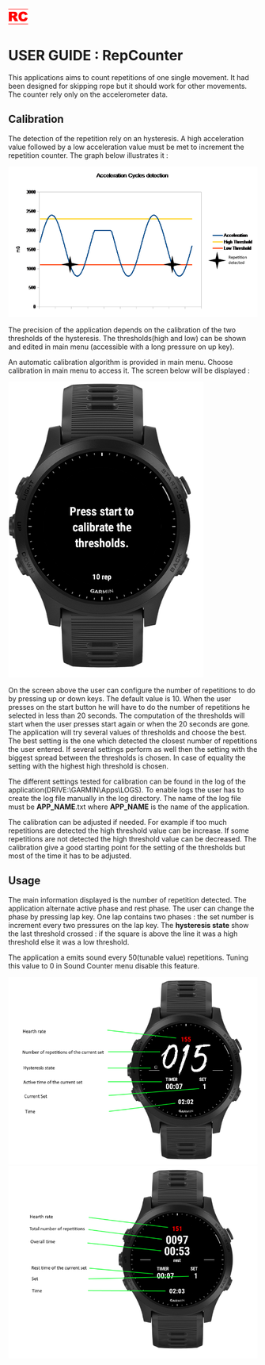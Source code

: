 ![alt text](./resources/drawables/launcher_icon.png)
# USER GUIDE : RepCounter 

This applications aims to count repetitions of one single movement. It had been designed for skipping rope but it should work for other movements. The counter rely only on the accelerometer data.

## Calibration

The detection of the repetition rely on an hysteresis. A high acceleration value followed by a low acceleration value must be met to increment the repetition counter. The graph below illustrates it :

![alt text](./misc/hysteresis.png)

The precision of the application depends on the calibration of the two thresholds of the hysteresis. The thresholds(high and low) can be shown and edited in main menu (accessible with a long pressure on up key).

An automatic calibration algorithm is provided in main menu. Choose calibration in main menu to access it. The screen below will be displayed :

![alt text](./misc/calibration.png)

On the screen above the user can configure the number of repetitions to do by pressing up or down keys. The default value is 10. When the user presses on the start button he will have to do the number of repetitions he selected in less than 20 seconds. The computation of the thresholds will start when the user presses start again or when the 20 seconds are gone. The application will try several values of thresholds and choose the best. The best setting is the one which detected the closest number of repetitions the user entered. If several settings perform as well then the setting with the biggest spread between the thresholds is chosen. In case of equality the setting with the highest high threshold is chosen.

The different settings tested for calibration can be found in the log of the application(DRIVE:\GARMIN\Apps\LOGS). To enable logs the user has to create the log file manually in the log directory. The name of the log file must be **APP_NAME**.txt where **APP_NAME** is the name of the application.

The calibration can be adjusted if needed. For example if too much repetitions are detected the high threshold value can be increase. If some repetitions are not detected the high threshold value can be decreased. The calibration give a good starting point for the setting of the thresholds but most of the time it has to be adjusted.

## Usage

The main information displayed is the number of repetition detected. The application alternate active phase and rest phase. The user can change the phase by pressing lap key.
One lap contains two phases : the set number is increment every two pressures on the lap key. The **hysteresis state** show the last threshold crossed : if the square is above the line it was a high threshold else it was a low threshold.

The application a emits sound every 50(tunable value) repetitions. Tuning this value to 0 in Sound Counter menu disable this feature.

![alt text](./misc/main_run_explained.png)
![alt text](./misc/main_rest_explained.png)